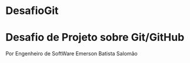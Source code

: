 # DesafioGit
# Desafio de Projeto sobre Git/GitHub
Por Engenheiro de SoftWare Emerson Batista Salomão
